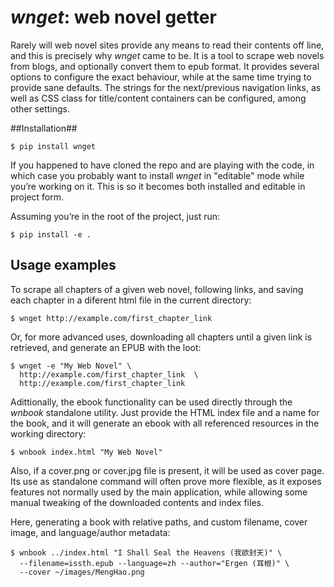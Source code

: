 # _wnget_: **w**eb **n**ovel **get**ter #

Rarely will web novel sites provide any means to read their contents
off line, and this is precisely why _wnget_ came to be. It is a tool
to scrape web novels from blogs, and optionally convert them to epub
format. It provides several options to configure the exact behaviour,
while at the same time trying to provide sane defaults. The strings
for the next/previous navigation links, as well as CSS class for
title/content containers can be configured, among other settings.

##Installation##

```
$ pip install wnget
```

If you happened to have cloned the repo and are playing with the code,
in which case you probably want to install _wnget_ in "editable" mode
while you’re working on it. This is so it becomes both installed and
editable in project form.

Assuming you’re in the root of the project, just run:

```
$ pip install -e .
```

## Usage examples ##

To scrape all chapters of a given web novel, following links, and
saving each chapter in a diferent html file in the current directory:

```
$ wnget http://example.com/first_chapter_link
```

Or, for more advanced uses, downloading all chapters until a given
link is retrieved, and generate an EPUB with the loot:

```
$ wnget -e "My Web Novel" \
  http://example.com/first_chapter_link  \
  http://example.com/first_chapter_link
```

Adittionally, the ebook functionality can be used directly through the
_wnbook_ standalone utility.  Just provide the HTML index file and a
name for the book, and it will generate an ebook with all referenced
resources in the working directory:

```
$ wnbook index.html "My Web Novel"
```

Also, if a cover.png or cover.jpg file is present, it will be used as
cover page. Its use as standalone command will often prove more
flexible, as it exposes features not normally used by the main
application, while allowing some manual tweaking of the downloaded
contents and index files.

Here, generating a book with relative paths, and custom filename,
cover image, and language/author metadata:

```
$ wnbook ../index.html "I Shall Seal the Heavens (我欲封天)" \
  --filename=issth.epub --language=zh --author="Ergen (耳根)" \
  --cover ~/images/MengHao.png
```

